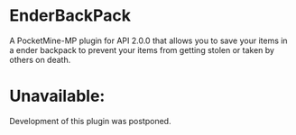# EnderBackPack
A PocketMine-MP plugin for API 2.0.0 that allows you to save your items in a ender backpack to prevent your items from getting stolen or taken by others on death.
# Unavailable:
Development of this plugin was postponed.
